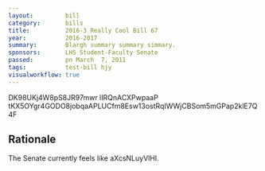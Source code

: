 ```yaml
---
layout:         bill
category:       bills
title:          2016-3 Really Cool Bill 67
year:           2016-2017
summary:        Blargh summary summary simmary.
sponsors:       LHS Student-Faculty Senate
passed:         pn March  7, 2011
tags:           test-bill hjy
visualworkflow: true
---
```



DK98UKj4W8pS8JR97mwr lIRQnACXPwpaaP tKX5OYgr4GODO8jobqaAPLUCfm8Esw13ostRqIWWjCBSom5mGPap2klE7Q4F 




Rationale
---------
The Senate currently feels like aXcsNLuyVlHI.
